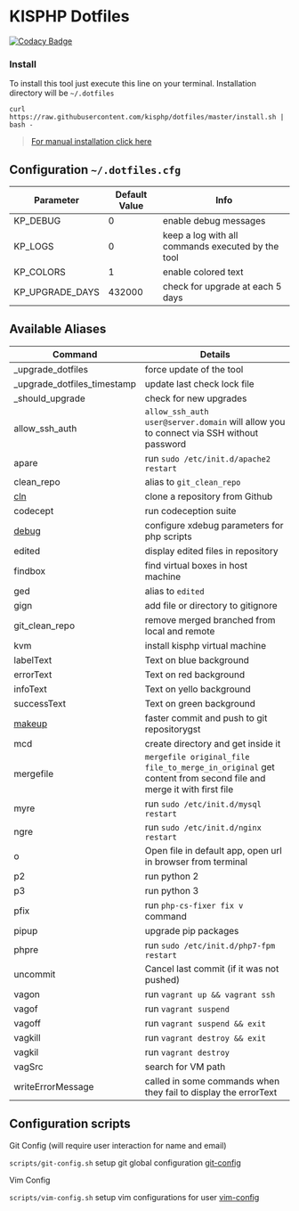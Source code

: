 # KISPHP Dotfiles

[![Codacy Badge](https://api.codacy.com/project/badge/Grade/0c226a27d3a441f8a138d42aacd882ea)](https://www.codacy.com/app/mariusbogdan83/dotfiles?utm_source=github.com&amp;utm_medium=referral&amp;utm_content=kisphp/dotfiles&amp;utm_campaign=Badge_Grade)

### Install

To install this tool just execute this line on your terminal. Installation directory will be `~/.dotfiles`
```
curl https://raw.githubusercontent.com/kisphp/dotfiles/master/install.sh | bash -
```

> [For manual installation click here](INSTALL.md)


## Configuration `~/.dotfiles.cfg`

| Parameter | Default Value | Info |
| --- | --- | --- |
| KP_DEBUG | 0 | enable debug messages |
| KP_LOGS | 0 | keep a log with all commands executed by the tool |
| KP_COLORS | 1 | enable colored text |
| KP_UPGRADE_DAYS | 432000 | check for upgrade at each 5 days |

## Available Aliases

| Command | Details |
| --- | --- |
| _upgrade_dotfiles | force update of the tool |
| _upgrade_dotfiles_timestamp | update last check lock file |
| _should_upgrade | check for new upgrades |
| allow_ssh_auth | `allow_ssh_auth user@server.domain` will allow you to connect via SSH without password |
| apare | run `sudo /etc/init.d/apache2 restart` |
| clean_repo | alias to `git_clean_repo` |
| [cln](docs/cln.md) | clone a repository from Github |
| codecept | run codeception suite |
| [debug](docs/debug.md) | configure xdebug parameters for php scripts |
| edited | display edited files in repository |
| findbox | find virtual boxes in host machine |
| ged | alias to `edited` |
| gign | add file or directory to gitignore |
| git_clean_repo | remove merged branched from local and remote |
| kvm | install kisphp virtual machine |
| labelText | Text on blue background |
| errorText | Text on red background |
| infoText | Text on yello background |
| successText | Text on green background |
| [makeup](docs/makeup.md) | faster commit and push to git repositorygst |
| mcd | create directory and get inside it |
| mergefile | `mergefile original_file file_to_merge_in_original` get content from second file and merge it with first file |
| myre | run `sudo /etc/init.d/mysql restart` |
| ngre | run `sudo /etc/init.d/nginx restart` |
| o | Open file in default app, open url in browser from terminal |
| p2 | run python 2 |
| p3 | run python 3 |
| pfix | run `php-cs-fixer fix v` command |
| pipup | upgrade pip packages |
| phpre | run `sudo /etc/init.d/php7-fpm restart` |
| uncommit | Cancel last commit (if it was not pushed) |
| vagon | run `vagrant up && vagrant ssh` |
| vagof | run `vagrant suspend` |
| vagoff | run `vagrant suspend && exit` |
| vagkill | run `vagrant destroy && exit`  |
| vagkil | run `vagrant destroy` |
| vagSrc | search for VM path 
| writeErrorMessage | called in some commands when they fail to display the errorText |

## Configuration scripts

Git Config (will require user interaction for name and email)
 
`scripts/git-config.sh` setup git global configuration [git-config](scripts/git-config.sh)
 
Vim Config

`scripts/vim-config.sh` setup vim configurations for user [vim-config](scripts/vim-config.sh)
